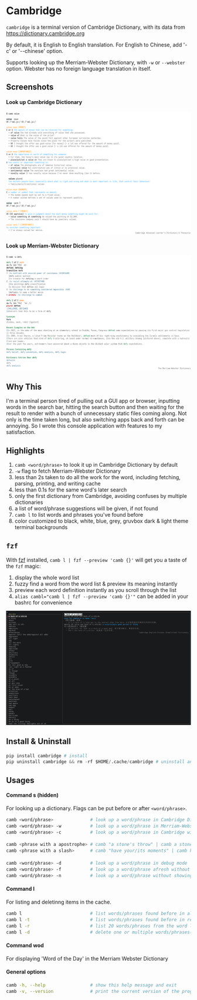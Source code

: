 # Cambridge

`cambridge` is a terminal version of Cambridge Dictionary, with its data from https://dictionary.cambridge.org

By default, it is English to English translation. For English to Chinese, add '-c' or '--chinese' option.

Supports looking up the Merriam-Webster Dictionary, with `-w` or `--webster` option. Webster has no foreign language translation in itself.

## Screenshots
#### Look up Cambridge Dictionary
![look up a word in Cambridge Dictionary](/screenshots/cambridge.png)

#### Look up Merriam-Webster Dictionary
![look up a word in Merriam-Webster Dictionary](/screenshots/webster.png)

## Why This
I'm a terminal person tired of pulling out a GUI app or browser, inputting words in the search bar, hitting the search button and then waiting for the result to render with a bunch of unnecessary static files coming along. Not only is the time taken long, but also switching apps back and forth can be annoying. So I wrote this console application with features to my satisfaction.

## Highlights 
1. `camb <word/phrase>` to look it up in Cambridge Dictionary by default
2. `-w` flag to fetch Merriam-Webster Dictionary
3. less than 2s taken to do all the work for the word, including fetching, parsing, printing, and writing cache
4. less than 0.1s for the same word's later search
5. only the first dictionary from Cambridge, avoiding confuses by multiple dictionaries
6. a list of word/phrase suggestions will be given, if not found
7. `camb l` to list words and phrases you've found before
8. color customized to black, white, blue, grey, gruvbox dark & light theme terminal backgrounds

## `fzf`
With [fzf](https://github.com/junegunn/fzf) installed, `camb l | fzf --preview 'camb {}'` will get you a taste of the `fzf` magic: 
1. display the whole word list
2. fuzzy find a word from the word list & preview its meaning instantly 
3. preview each word definition instantly as you scroll through the list
4. `alias cambl="camb l | fzf --preview 'camb {}'"` can be added in your bashrc for convenience

![list words](/screenshots/fzf.png)

## Install & Uninstall
```python
pip install cambridge # install
pip uninstall cambridge && rm -rf $HOME/.cache/cambridge # uninstall and remove cache
```

## Usages
#### Command s (hidden)
For looking up a dictionary. Flags can be put before or after `<word/phrase>`.
```bash
camb <word/phrase>              # look up a word/phrase in Cambridge Dictionary
camb <word/phrase> -w           # look up a word/phrase in Merriam-Webster Dictionary
camb <word/phrase> -c           # look up a word/phrase in Cambridge with Chinese translation

camb <phrase with a apostrophe> # camb "a stone's throw" | camb a stone\'s throw
camb <phrase with a slash>      # camb "have your/its moments" | camb have your\/its moments

camb <word/phrase> -d           # look up a word/phrase in debug mode
camb <word/phrase> -f           # look up a word/phrase afresh without using cache
camb <word/phrase> -n           # look up a word/phrase without showing spelling suggestions if not found
```

#### Command l
For listing and deletinng items in the cache.
```bash
camb l                          # list words/phrases found before in alphabetical order
camb l -t                       # list words/phrases found before in reverse chronological order
camb l -r                       # list 20 words/phrases from the word list randomly 
camb l -d                       # delete one or multiple words/phrases(separated by ", ") from the list
```

#### Command wod
For displaying 'Word of the Day' in the Merriam Webster Dictionary

#### General options
```bash
camb -h, --help                 # show this help message and exit
camb -v, --version              # print the current version of the program
```
